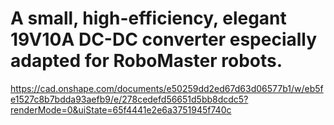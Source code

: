 # A small, high-efficiency, elegant 19V10A DC-DC converter especially adapted for RoboMaster robots.

https://cad.onshape.com/documents/e50259dd2ed67d63d06577b1/w/eb5fe1527c8b7bdda93aefb9/e/278cedefd56651d5bb8dcdc5?renderMode=0&uiState=65f4441e2e6a3751945f740c
